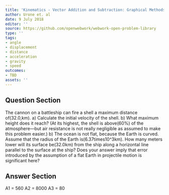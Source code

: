 ```yaml
---
title: 'Kinematics - Vector Addition and Subtraction: Graphical Methods'
author: Urone et. al
date: 9 July 2018
editor: ''
source: https://github.com/openwebwork/webwork-open-problem-library
type: ''
tags:
- angle
- displacement
- distance
- acceleration
- gravity
- speed
outcomes:
- TBD
assets: ''
---
```


## Question Section 

The cannon on a battleship can fire a shell a maximum distance of(32.0,km).
a) Calculate the initial velocity of the shell.
b) What maximum height does it reach? (At its highest, the shell is above(60%) of the atmosphere—but air resistance is not really negligible as assumed to make this problem easier.)
b) The ocean is not flat, because the Earth is curved. Assume that the radius of the Earth is(6.37times10^3km). How many meters lower will its surface be(32.0km) from the ship along a horizontal line parallel to the surface at the ship? Does your answer imply that error introduced by the assumption of a flat Earth in projectile motion is significant here?

## Answer Section

A1 = 560
A2 = 8000
A3 = 80